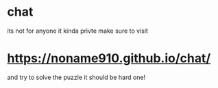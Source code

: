 # chat
 its not for anyone it kinda privte make sure to visit 
 # https://noname910.github.io/chat/ 
 and try to solve the puzzle
it should be hard one!
